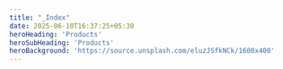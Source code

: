 ```yaml
---
title: "_Index"
date: 2025-06-10T16:37:25+05:30
heroHeading: 'Products'
heroSubHeading: 'Products'
heroBackground: 'https://source.unsplash.com/eluzJSfkNCk/1600x400'
---
```


